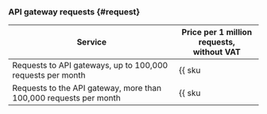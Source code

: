 ### API gateway requests {#request}

| Service | Price per 1 million requests, <br>without VAT |
| ----- | ----- |
| Requests to API gateways, up to 100,000 requests per month | {{ sku|KZT|api-gateway.requests.v1|string }} |
| Requests to the API gateway, more than 100,000 requests per month | {{ sku|KZT|api-gateway.requests.v1|pricingRate.0.1|string }} |
